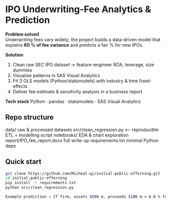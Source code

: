 # IPO Underwriting-Fee Analytics & Prediction

**Problem solved**  
Underwriting fees vary widely; the project builds a data-driven model that explains **60 % of fee variance** and predicts a fair % for new IPOs.

**Solution**  
1. Clean raw SEC IPO dataset → feature-engineer ROA, leverage, size dummies  
2. Visualise patterns in SAS Visual Analytics  
3. Fit 3 OLS models (Python/statsmodels) with industry & time fixed-effects  
4. Deliver fee estimate & sensitivity analysis in a business report

**Tech stack** Python · pandas · statsmodels · SAS Visual Analytics

## Repo structure
data/               raw & processed datasets
src/clean_regression.py      ⟵ reproducible ETL + modelling script
notebooks/           EDA & chart exploration
report/IPO_fee_report.docx   full write-up
requirements.txt     minimal Python deps

## Quick start
```bash
git clone https://github.com/Micheal-qi/initial-public-offerning.git
cd initial-public-offerning
pip install -r requirements.txt
python src/clean_regression.py

Example prediction → IT firm, assets $500 m, proceeds $200 m = 6.8 % fee.
